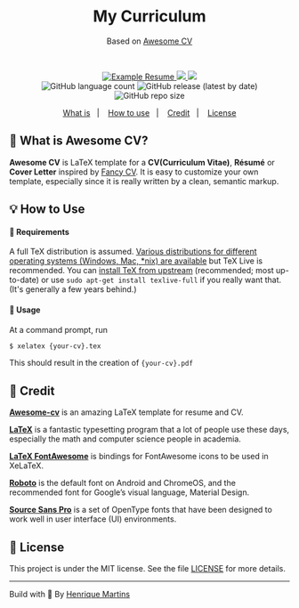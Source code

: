 <h1 align="center">
  My Curriculum
</h1>

<p align="center">
  Based on <a href="https://github.com/posquit0/Awesome-CV">Awesome CV</a>
</p>

<br />

<!-- Badges -->
<p align="center">
  <a href="https://github.com/henry-ns/my-cv/blob/master/main.pdf">
    <img alt="Example Resume" src="https://img.shields.io/badge/resume-pdf-1EAE72.svg" />
  </a>

  <a href="https://github.com/henry-ns/my-cv/graphs/commit-activity" alt="Maintenance">
    <img src="https://img.shields.io/badge/Maintained%3F-yes-1EAE72.svg" />
  </a>

  <!-- License -->
  <a href="./LICENSE" alt="License: MIT">
    <img src="https://img.shields.io/badge/License-MIT-1EAE72.svg" />
  </a>

  <br/>

  <img alt="GitHub language count" src="https://img.shields.io/github/languages/count/henry-ns/my-cv?color=blue">

  <!-- version -->
  <img alt="GitHub release (latest by date)" src="https://img.shields.io/github/v/release/henry-ns/my-cv">

  <!-- GitHub repo size -->
  <img alt="GitHub repo size" src="https://img.shields.io/github/repo-size/henry-ns/my-cv">

</p>

<!-- summary -->
<p align="center">
  <a href="#-what-is-awesome-cv">What is</a>&nbsp;&nbsp;&nbsp;|&nbsp;&nbsp;&nbsp;
  <a href="#bulb-how-to-use">How to use</a>&nbsp;&nbsp;&nbsp;|&nbsp;&nbsp;&nbsp;
  <a href="#rocket-credit">Credit</a>&nbsp;&nbsp;&nbsp;|&nbsp;&nbsp;&nbsp;
  <a href="#memo-license">License</a>
</p>

## 🧐 What is Awesome CV?

**Awesome CV** is LaTeX template for a **CV(Curriculum Vitae)**, **Résumé** or **Cover Letter** inspired by [Fancy CV](https://www.sharelatex.com/templates/cv-or-resume/fancy-cv). It is easy to customize your own template, especially since it is really written by a clean, semantic markup.


## :bulb: How to Use

#### :pencil: Requirements

A full TeX distribution is assumed.  [Various distributions for different operating systems (Windows, Mac, \*nix) are available](http://tex.stackexchange.com/q/55437) but TeX Live is recommended.
You can [install TeX from upstream](http://tex.stackexchange.com/q/1092) (recommended; most up-to-date) or use `sudo apt-get install texlive-full` if you really want that.  (It's generally a few years behind.)

#### :pencil: Usage

At a command prompt, run

```bash
$ xelatex {your-cv}.tex
```

This should result in the creation of ``{your-cv}.pdf``


## :rocket: Credit

[**Awesome-cv**](https://github.com/posquit0/Awesome-CV) is an amazing LaTeX template for resume and CV.

[**LaTeX**](http://www.latex-project.org) is a fantastic typesetting program that a lot of people use these days, especially the math and computer science people in academia.

[**LaTeX FontAwesome**](https://github.com/furl/latex-fontawesome) is bindings for FontAwesome icons to be used in XeLaTeX.

[**Roboto**](https://github.com/google/roboto) is the default font on Android and ChromeOS, and the recommended font for Google’s visual language, Material Design.

[**Source Sans Pro**](https://github.com/adobe-fonts/source-sans-pro) is a set of OpenType fonts that have been designed to work well in user interface (UI) environments.


## :memo: License

This project is under the MIT license. See the file [LICENSE](LICENSE) for more details.

---

Build with 💙 By [Henrique Martins](http://thehenry.dev/)